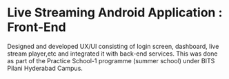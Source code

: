 # Live Streaming Android Application : Front-End
Designed and developed UX/UI consisting of login screen, dashboard, live stream player,etc and integrated it with back-end services.
This was done as part of the Practice School-1 programme (summer school) under BITS Pilani Hyderabad Campus.
